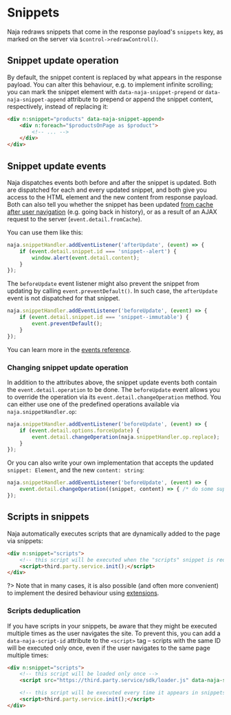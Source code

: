 # Snippets

Naja redraws snippets that come in the response payload's `snippets` key, as marked on the server via `$control->redrawControl()`.


## Snippet update operation

By default, the snippet content is replaced by what appears in the response payload. You can alter this behaviour, e.g. to implement infinite scrolling; you can mark the snippet element with `data-naja-snippet-prepend` or `data-naja-snippet-append` attribute to prepend or append the snippet content, respectively, instead of replacing it:

```html
<div n:snippet="products" data-naja-snippet-append>
	<div n:foreach="$productsOnPage as $product">
        <!-- ... -->
    </div>
</div>
```


## Snippet update events

Naja dispatches events both before and after the snippet is updated. Both are dispatched for each and every updated snippet, and both give you access to the HTML element and the new content from response payload. Both can also tell you whether the snippet has been updated [from cache after user navigation](snippet-cache.md) (e.g. going back in history), or as a result of an AJAX request to the server (`event.detail.fromCache`).

You can use them like this:

```js
naja.snippetHandler.addEventListener('afterUpdate', (event) => {
	if (event.detail.snippet.id === 'snippet--alert') {
		window.alert(event.detail.content);
	}
});
```

The `beforeUpdate` event listener might also prevent the snippet from updating by calling `event.preventDefault()`. In such case, the `afterUpdate` event is not dispatched for that snippet.

```js
naja.snippetHandler.addEventListener('beforeUpdate', (event) => {
    if (event.detail.snippet.id === 'snippet--immutable') {
        event.preventDefault();
    }
});
```

You can learn more in the [events reference](events.md#snippethandler).

### Changing snippet update operation

In addition to the attributes above, the snippet update events both contain the `event.detail.operation` to be done. The `beforeUpdate` event allows you to override the operation via its `event.detail.changeOperation` method. You can either use one of the predefined operations available via `naja.snippetHandler.op`:

```js
naja.snippetHandler.addEventListener('beforeUpdate', (event) => {
    if (event.detail.options.forceUpdate) {
        event.detail.changeOperation(naja.snippetHandler.op.replace);
    }
});
```

Or you can also write your own implementation that accepts the updated `snippet: Element`, and the new `content: string`:

```js
naja.snippetHandler.addEventListener('beforeUpdate', (event) => {
    event.detail.changeOperation((snippet, content) => { /* do some super clever Virtual DOM magic here */ });
});
```


## Scripts in snippets

Naja automatically executes scripts that are dynamically added to the page via snippets:

```html
<div n:snippet="scripts">
    <!-- this script will be executed when the "scripts" snippet is redrawn -->
    <script>third.party.service.init();</script>
</div>
```

?> Note that in many cases, it is also possible (and often more convenient) to implement the desired behaviour using [extensions](extensibility.md).

### Scripts deduplication

If you have scripts in your snippets, be aware that they might be executed multiple times as the user navigates the site. To prevent this, you can add a `data-naja-script-id` attribute to the `<script>` tag – scripts with the same ID will be executed only once, even if the user navigates to the same page multiple times:

```html
<div n:snippet="scripts">
    <!-- this script will be loaded only once -->
    <script src="https://third.party.service/sdk/loader.js" data-naja-script-id="3rd-party-service"></script>

    <!-- this script will be executed every time it appears in snippets -->
    <script>third.party.service.init();</script>
</div>
```
